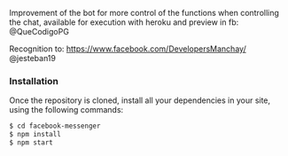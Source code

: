 Improvement of the bot for more control of the functions when controlling the chat, available for execution with heroku and preview in fb: @QueCodigoPG

Recognition to: https://www.facebook.com/DevelopersManchay/ @jesteban19

### Installation

Once the repository is cloned, install all your dependencies in your site, using the following commands:

```sh
$ cd facebook-messenger
$ npm install
$ npm start
